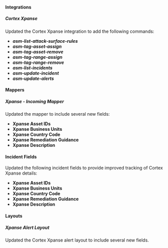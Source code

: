 
#### Integrations
##### Cortex Xpanse
Updated the Cortex Xpanse integration to add the following commands:
- ***asm-list-attack-surface-rules***
- ***asm-tag-asset-assign***
- ***asm-tag-asset-remove***
- ***asm-tag-range-assign***
- ***asm-tag-range-remove***
- ***asm-list-incidents***
- ***asm-update-incident***
- ***asm-update-alerts***

#### Mappers
##### Xpanse - Incoming Mapper
Updated the mapper to include several new fields:
- **Xpanse Asset IDs**
- **Xpanse Business Units**
- **Xpanse Country Code**
- **Xpanse Remediation Guidance**
- **Xpanse Description**

#### Incident Fields
Updated the following incident fields to provide improved tracking of Cortex Xpanse details:
- **Xpanse Asset IDs**
- **Xpanse Business Units**
- **Xpanse Country Code**
- **Xpanse Remediation Guidance**
- **Xpanse Description**

#### Layouts
##### Xpanse Alert Layout
Updated the Cortex Xpanse alert layout to include several new fields.
